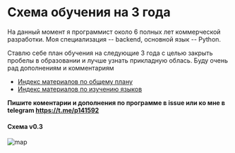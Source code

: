 # Схема обучения на 3 года

На данный момент я программист около 6 полных лет коммерческой разработки. Моя специализация -- backend, основной язык -- Python. 

Ставлю себе план обучения на следующие 3 года с целью закрыть пробелы в образовании и лучше узнать прикладную облась. Буду очень рад дополнениям и комментариям

- [Индекс материалов по общему плану](index.md)
- [Индекс материалов по изучению языков](langs_index.md)

**Пишите коментарии и дополнения по программе в issue или ко мне в telegram https://t.me/p141592**

#### Схема v0.3
![map](education.png)

